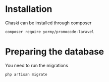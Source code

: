 # Installation

Chaski can be installed through composer
```bash
composer require yormy/promocode-laravel
```

# Preparing the database

You need to run the migrations
```bash
php artisan migrate
```

